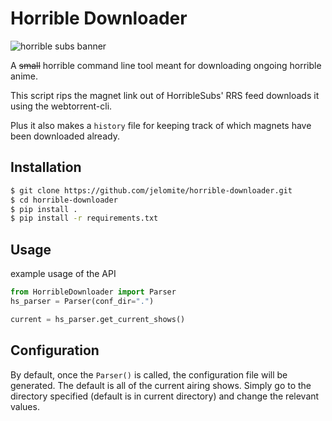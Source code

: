 Horrible Downloader
==============

![horrible subs banner](http://horriblesubs.info/images/b/ccs_banner.jpg)

A ~~small~~ horrible command line tool meant for downloading ongoing horrible anime.

This script rips the magnet link out of HorribleSubs' RRS feed downloads it using the webtorrent-cli.

Plus it also makes a `history` file for keeping track of which magnets have been downloaded already.

## Installation
```sh
$ git clone https://github.com/jelomite/horrible-downloader.git
$ cd horrible-downloader
$ pip install .
$ pip install -r requirements.txt
```

## Usage
example usage of the API
```python
from HorribleDownloader import Parser
hs_parser = Parser(conf_dir=".")

current = hs_parser.get_current_shows()
```

## Configuration
By default, once the `Parser()` is called, the configuration file will be generated.
The default is all of the current airing shows. Simply go to the directory specified (default is in current directory) and change the relevant values.